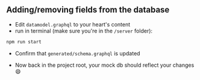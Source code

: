 ## Adding/removing fields from the database

- Edit `datamodel.graphql` to your heart's content
- run in terminal (make sure you're in the `/server` folder):
```sh
npm run start
```
- Confirm that `generated/schema.graphql` is updated

- Now back in the project root, your mock db should reflect your changes :smile:
